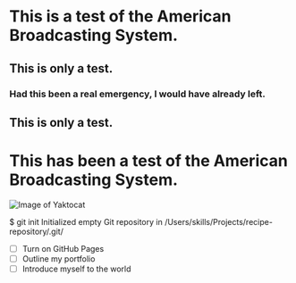 # This is a test of the American Broadcasting System.
## This is only a test.
### Had this been a real emergency, I would have already left.
## This is only a test.
# This has been a test of the American Broadcasting System.

![Image of Yaktocat](https://octodex.github.com/images/yaktocat.png)

$ git init
Initialized empty Git repository in /Users/skills/Projects/recipe-repository/.git/

- [ ] Turn on GitHub Pages
- [ ] Outline my portfolio
- [ ] Introduce myself to the world
